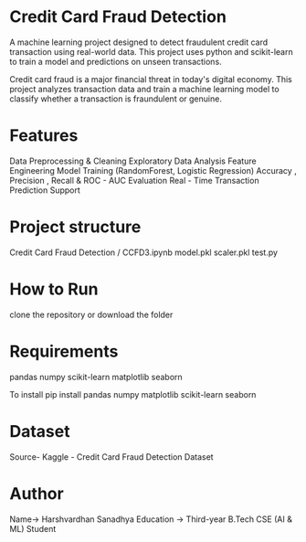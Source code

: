 # Credit Card Fraud Detection

A machine learning project designed to detect fraudulent credit card transaction  using real-world data.
This project uses python and scikit-learn to train a model and predictions on unseen transactions.

Credit card fraud is a major financial threat in today's digital economy.
This project analyzes transaction data and train a machine learning model to classify whether a transaction is fraundulent or genuine.

# Features

Data Preprocessing & Cleaning
Exploratory Data Analysis
Feature Engineering
Model Training (RandomForest, Logistic Regression)
Accuracy , Precision , Recall & ROC - AUC Evaluation
Real - Time Transaction Prediction Support

# Project structure
Credit Card Fraud Detection /
CCFD3.ipynb
model.pkl
scaler.pkl
test.py

# How to Run
clone the repository or download the folder

  # Requirements
  pandas
  numpy
  scikit-learn
  matplotlib
  seaborn

  To install
  pip install pandas numpy matplotlib scikit-learn seaborn

# Dataset
Source- Kaggle - Credit Card Fraud Detection Dataset

# Author
Name-> Harshvardhan Sanadhya
Education -> Third-year B.Tech CSE (AI & ML) Student

